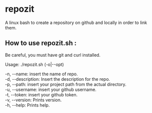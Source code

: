 # repozit

A linux bash to create a repository on github and locally in order to link them. 

## How to use repozit.sh :

Be careful, you must have git and curl installed.

Usage: ./repozit.sh (-o|--opt)

-n, --name: insert the name of repo.  
-d, --description: Insert the description for the repo.  
-p, --path: insert your project path from the actual directory.  
-u, --username: insert your github username.  
-t, --token: insert your github token.  
-v, --version: Prints version.  
-h, --help: Prints help.  
